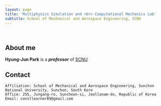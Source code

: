 ```yaml
---
layout: page
title: 'Multiphysics Simulation and <br> Computational Mechanics Lab'
subtitle: School of Mechanical and Aerospace Engineering, SCNU
---
```


<br/>

## About me

**Hyung-Jun Park** is a **_professor_** of [SCNU](https://www.scnu.ac.kr/SCNU/main.do?introChk=Y)

## Contact

```
Affiliation: School of Mechanical and Aerospace Engineering, Sunchon National University, Sunchon, South Kore
Office: 255, Jungang-ro, Suncheon-si, Jeollanam-do, Republic of Korea
Email: constlearner89@gmail.com
```
